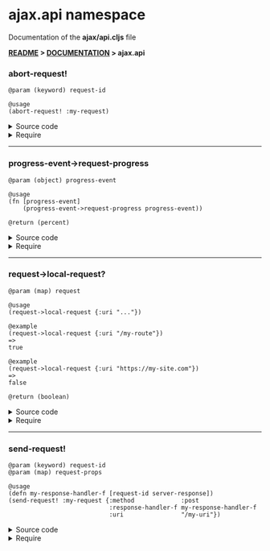 
# <strong>ajax.api</strong> namespace
<p>Documentation of the <strong>ajax/api.cljs</strong> file</p>

<strong>[README](../../../README.md) > [DOCUMENTATION](../../COVER.md) > ajax.api</strong>



### abort-request!

```
@param (keyword) request-id
```

```
@usage
(abort-request! :my-request)
```

<details>
<summary>Source code</summary>

```
(defn abort-request!
  [request-id]
  (let [reference (get @state/REQUESTS request-id)]
       (core/abort reference)))
```

</details>

<details>
<summary>Require</summary>

```
(ns my-namespace (:require [ajax.api :as ajax :refer [abort-request!]]))

(ajax/abort-request! ...)
(abort-request!      ...)
```

</details>

---

### progress-event->request-progress

```
@param (object) progress-event
```

```
@usage
(fn [progress-event]
    (progress-event->request-progress progress-event))
```

```
@return (percent)
```

<details>
<summary>Source code</summary>

```
(defn progress-event->request-progress
  [progress-event]
  (let [loaded (.-loaded progress-event)
        total  (.-total  progress-event)]
       (math/percent total loaded)))
```

</details>

<details>
<summary>Require</summary>

```
(ns my-namespace (:require [ajax.api :as ajax :refer [progress-event->request-progress]]))

(ajax/progress-event->request-progress ...)
(progress-event->request-progress      ...)
```

</details>

---

### request->local-request?

```
@param (map) request
```

```
@usage
(request->local-request {:uri "..."})
```

```
@example
(request->local-request {:uri "/my-route"})
=>
true
```

```
@example
(request->local-request {:uri "https://my-site.com"})
=>
false
```

```
@return (boolean)
```

<details>
<summary>Source code</summary>

```
(defn request->local-request?
  [{:keys [uri]}]
  (let [uri-external? (re-find #"^\w+?://" uri)]
       (not uri-external?)))
```

</details>

<details>
<summary>Require</summary>

```
(ns my-namespace (:require [ajax.api :as ajax :refer [request->local-request?]]))

(ajax/request->local-request? ...)
(request->local-request?      ...)
```

</details>

---

### send-request!

```
@param (keyword) request-id
@param (map) request-props
```

```
@usage
(defn my-response-handler-f [request-id server-response])
(send-request! :my-request {:method             :post
                            :response-handler-f my-response-handler-f
                            :uri                "/my-uri"})
```

<details>
<summary>Source code</summary>

```
(defn send-request!
  [request-id {:keys [method uri] :as request-props}]
  (let [reference (case method :get  (core/GET  uri (prototypes/GET-request-props-prototype  request-id request-props))
                               :post (core/POST uri (prototypes/POST-request-props-prototype request-id request-props)))]
       (swap! state/REQUESTS assoc request-id reference)))
```

</details>

<details>
<summary>Require</summary>

```
(ns my-namespace (:require [ajax.api :as ajax :refer [send-request!]]))

(ajax/send-request! ...)
(send-request!      ...)
```

</details>
